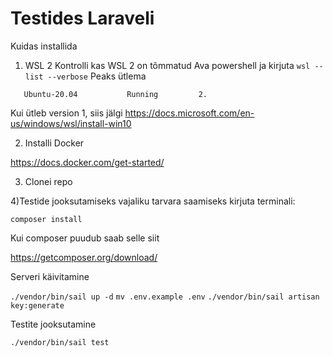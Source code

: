 # Testides Laraveli


Kuidas installida

1)  WSL 2
Kontrolli kas WSL 2 on tõmmatud
Ava powershell ja kirjuta
```wsl --list --verbose```
Peaks ütlema
```NAME                   STATE           VERSION
   Ubuntu-20.04           Running         2. 
```
Kui ütleb version 1, siis jälgi
https://docs.microsoft.com/en-us/windows/wsl/install-win10

2) Installi Docker

https://docs.docker.com/get-started/

3) Clonei repo

4)Testide jooksutamiseks vajaliku tarvara saamiseks kirjuta terminali:

 ``` composer install ```

 Kui composer puudub saab selle siit

 https://getcomposer.org/download/


Serveri käivitamine

```./vendor/bin/sail up -d```
```mv .env.example .env```
```./vendor/bin/sail artisan key:generate```

Testite jooksutamine

```./vendor/bin/sail test```